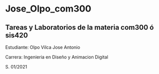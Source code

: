 # Jose_Olpo_com300
<h2>Tareas y Laboratorios de la materia com300 ó sis420</h1>
<p>Estudiante: Olpo Vilca Jose Antonio</p>
<p>Carrera: Ingenieria en Diseño y Animacion Digital</p>
<p>S. 01/2021</p>
